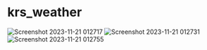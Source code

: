# krs_weather


![Screenshot 2023-11-21 012717](https://github.com/KRS-KAROS/krs_weather/assets/131356071/07ab02c0-82ce-4d2f-a942-ae21bc9f5ff0)
![Screenshot 2023-11-21 012731](https://github.com/KRS-KAROS/krs_weather/assets/131356071/8703a6bb-ec43-4fc8-982c-6f1869de91e1)
![Screenshot 2023-11-21 012755](https://github.com/KRS-KAROS/krs_weather/assets/131356071/39f59d27-2c36-441b-810a-7e662c3ce544)
